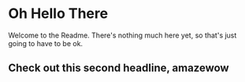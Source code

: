# Oh Hello There

Welcome to the Readme. There's nothing much here yet, so that's just going to have to be ok.

## Check out this second headline, amazewow
